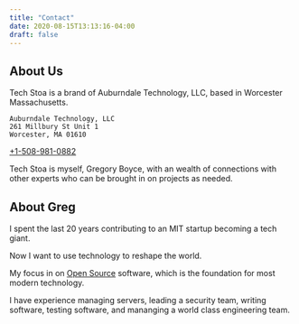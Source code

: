 ```yaml
---
title: "Contact"
date: 2020-08-15T13:13:16-04:00
draft: false
---
```


## About Us

Tech Stoa is a brand of Auburndale Technology, LLC, based in Worcester Massachusetts.


	Auburndale Technology, LLC
	261 Millbury St Unit 1
	Worcester, MA 01610

[+1-508-981-0882](tel://1-508-981-0882)


Tech Stoa is myself, Gregory Boyce, with an wealth of connections with other experts who can be brought in on projects as needed.


## About Greg

I spent the last 20 years contributing to an MIT startup becoming a tech giant.

Now I want to use technology to reshape the world.

My focus in on [Open Source](https://opensource.com/resources/what-open-source) software, which is the foundation for most modern technology.

I have experience managing servers, leading a security team, writing software, testing software, and mananging a world class engineering team.
